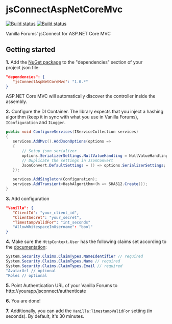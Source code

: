 # jsConnectAspNetCoreMvc
[![Build status](https://ci.appveyor.com/api/projects/status/2pd8rmd5kaico1au?svg=true)](https://ci.appveyor.com/project/petrsvihlik/jsconnectaspnetcoremvc)
[![Build status](https://img.shields.io/nuget/v/jsConnectAspNetCoreMvc.svg)](https://www.nuget.org/packages/jsConnectAspNetCoreMvc/)



Vanilla Forums' jsConnect for ASP.NET Core MVC

## Getting started

**1.** Add the [NuGet package](https://www.nuget.org/packages/jsConnectAspNetCoreMvc/) to the "dependencies" section of your project.json file:
```json
"dependencies": { 
   "jsConnectAspNetCoreMvc": "1.0.*" 
}
```
ASP.NET Core MVC will automatically discover the controller inside the assembly.

**2.** Configure the DI Container. The library expects that you inject a hashing algorithm (keep it in sync with what you use in Vanilla Forums), `IConfiguration` and `ILogger`.

```csharp
public void ConfigureServices(IServiceCollection services)
{
   services.AddMvc().AddJsonOptions(options =>
   {
	   // Setup json serializer
	   options.SerializerSettings.NullValueHandling = NullValueHandling.Ignore;
	   // Duplicate the settings in JsonConvert
	   JsonConvert.DefaultSettings = () => options.SerializerSettings;
   });

   services.AddSingleton(Configuration);
   services.AddTransient<HashAlgorithm>(h => SHA512.Create());
}
```

**3.** Add configuration
```json
"Vanilla": {
   "ClientId": "your_client_id",
   "ClientSecret": "your_secret",
   "TimestampValidFor": "int_seconds"
   "AllowWhitespaceInUsername": "bool" 
}
```
**4.** Make sure the `HttpContext.User` has the following claims set according to the [documentation](http://docs.vanillaforums.com/help/sso/jsconnect/seamless/):
```csharp
System.Security.Claims.ClaimTypes.NameIdentifier // required
System.Security.Claims.ClaimTypes.Name // required
System.Security.Claims.ClaimTypes.Email // required
"AvatarUrl // optional
"Roles // optional

```

**5.** Point Authentication URL of your Vanilla Forums to http://yourapp/jsconnect/authenticate

**6.** You are done!

**7.** Additionally, you can add the `Vanilla:TimestampValidFor` setting (in seconds). By default, it's 30 minutes.
